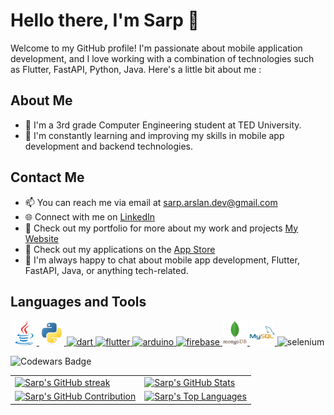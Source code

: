# Hello there, I'm Sarp 👋

Welcome to my GitHub profile! I'm passionate about mobile application development, and I love working with a combination of technologies such as Flutter, FastAPI, Python, Java. Here's a little bit about me :

## About Me

- 💼 I'm a 3rd grade Computer Engineering student  at TED University.
- 🌱 I'm constantly learning and improving my skills in mobile app development and backend technologies.


## Contact Me

- 📫 You can reach me via email at sarp.arslan.dev@gmail.com
- 🌐 Connect with me on [LinkedIn](https://www.linkedin.com/in/sarp-arslan-2897971bb/)
- 📝 Check out my portfolio for more about my work and projects [My Website](https://www.sarparslan.tech) 
- 📱 Check out my applications on the [App Store](https://apps.apple.com/us/developer/sarp-arslan/id1714067475)
- 💬 I'm always happy to chat about mobile app development, Flutter, FastAPI, Java, or anything tech-related.

## Languages and Tools




<p align="center">  <a href="https://www.java.com" target="_blank" rel="noreferrer"> <img src="https://raw.githubusercontent.com/devicons/devicon/master/icons/java/java-original.svg" alt="java" width="40" height="40"/> </a> <a href="https://www.python.org" target="_blank" rel="noreferrer"> <img src="https://raw.githubusercontent.com/devicons/devicon/master/icons/python/python-original.svg" alt="python" width="40" height="40"/> </a> <a href="https://dart.dev" target="_blank" rel="noreferrer"> <img src="https://www.vectorlogo.zone/logos/dartlang/dartlang-icon.svg" alt="dart" width="40" height="40"/> </a><a href="https://flutter.dev" target="_blank" rel="noreferrer"> <img src="https://www.vectorlogo.zone/logos/flutterio/flutterio-icon.svg" alt="flutter" width="40" height="40"/> </a> <a href="https://www.arduino.cc/" target="_blank" rel="noreferrer"> <img src="https://cdn.worldvectorlogo.com/logos/arduino-1.svg" alt="arduino" width="40" height="40"/><a href="https://firebase.google.com/" target="_blank" rel="noreferrer"> <img src="https://www.vectorlogo.zone/logos/firebase/firebase-icon.svg" alt="firebase" width="40" height="40"/> </a> <a href="https://www.mongodb.com/" target="_blank" rel="noreferrer"> <img src="https://raw.githubusercontent.com/devicons/devicon/master/icons/mongodb/mongodb-original-wordmark.svg" alt="mongodb" width="40" height="40"/> </a> <a href="https://www.mysql.com/" target="_blank" rel="noreferrer"> <img src="https://raw.githubusercontent.com/devicons/devicon/master/icons/mysql/mysql-original-wordmark.svg" alt="mysql" width="40" height="40"/> </a>  <img src="https://raw.githubusercontent.com/detain/svg-logos/780f25886640cef088af994181646db2f6b1a3f8/svg/selenium-logo.svg" alt="selenium" width="40" height="40"/> </a>

<p align="center">
</p>
<img align="left" width="49%" src="https://www.codewars.com/users/sarp__arslan/badges/large" alt="Codewars Badge"/>

<br />
<!-- Stats and streaks aligned with graph and top langs -->
<table>
  <tr>
    <td><a href="https://github.com/sarparslan">
      <img src="https://github-readme-streak-stats.herokuapp.com?user=sarparslan&theme=tokyonight&hide_border=true&border_radius=25&mode=weekly&exclude_days=Sun%2CSat&card_width=500&background=45%2C094A9F%2C49447E" alt="Sarp's GitHub streak" />
    </a></td>
    <td><a href="https://github.com/sarparslan">
      <img src="https://github-readme-stats-dorukarslan.vercel.app/api?username=sarparslan&show_icons=true&theme=tokyonight&count_private=true&border_color=7F3FBF" alt="Sarp's GitHub Stats" />
    </a></td>
  </tr>
  <tr>
    <td><a href="https://github.com/sarparslan">
      <img src="https://github-profile-summary-cards.vercel.app/api/cards/profile-details?username=sarparslan&theme=tokyonight&border_color=7F3FBF" alt="Sarp's GitHub Contribution" />
    </a></td>
    <td><a href="https://github.com/sarparslan/github-readme-stats">
      <img src="https://github-readme-stats-dorukarslan.vercel.app/api/top-langs/?username=sarparslan&langs_count=6&count_private=true&hide_progress=true&hide=Objective-C,assembly,TeX,HTML,jupyter%20notebook&theme=tokyonight&border_color=7F3FBF" alt="Sarp's Top Languages" />
    </a></td>
  </tr>
</table>
